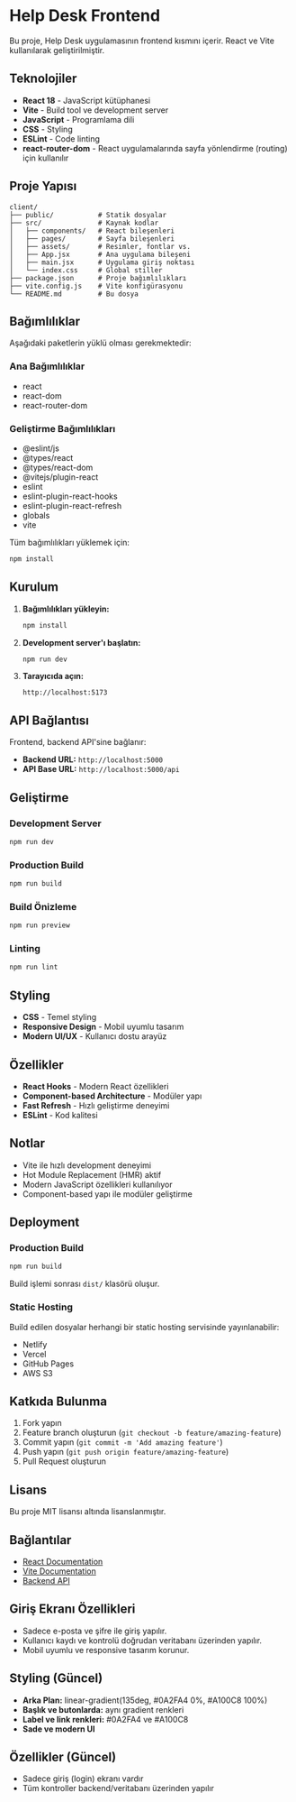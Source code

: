 # Help Desk Frontend

Bu proje, Help Desk uygulamasının frontend kısmını içerir. React ve Vite kullanılarak geliştirilmiştir.

## Teknolojiler

- **React 18** - JavaScript kütüphanesi
- **Vite** - Build tool ve development server
- **JavaScript** - Programlama dili
- **CSS** - Styling
- **ESLint** - Code linting
- **react-router-dom** - React uygulamalarında sayfa yönlendirme (routing) için kullanılır

## Proje Yapısı

```
client/
├── public/           # Statik dosyalar
├── src/              # Kaynak kodlar
│   ├── components/   # React bileşenleri
│   ├── pages/        # Sayfa bileşenleri
│   ├── assets/       # Resimler, fontlar vs.
│   ├── App.jsx       # Ana uygulama bileşeni
│   ├── main.jsx      # Uygulama giriş noktası
│   └── index.css     # Global stiller
├── package.json      # Proje bağımlılıkları
├── vite.config.js    # Vite konfigürasyonu
└── README.md         # Bu dosya
```

## Bağımlılıklar

Aşağıdaki paketlerin yüklü olması gerekmektedir:

### Ana Bağımlılıklar
- react
- react-dom
- react-router-dom

### Geliştirme Bağımlılıkları
- @eslint/js
- @types/react
- @types/react-dom
- @vitejs/plugin-react
- eslint
- eslint-plugin-react-hooks
- eslint-plugin-react-refresh
- globals
- vite

Tüm bağımlılıkları yüklemek için:
```bash
npm install
```

## Kurulum

1. **Bağımlılıkları yükleyin:**
   ```bash
   npm install
   ```

2. **Development server'ı başlatın:**
   ```bash
   npm run dev
   ```

3. **Tarayıcıda açın:**
   ```
   http://localhost:5173
   ```

## API Bağlantısı

Frontend, backend API'sine bağlanır:
- **Backend URL:** `http://localhost:5000`
- **API Base URL:** `http://localhost:5000/api`

## Geliştirme

### Development Server

```bash
npm run dev
```

### Production Build

```bash
npm run build
```

### Build Önizleme

```bash
npm run preview
```

### Linting

```bash
npm run lint
```

## Styling

- **CSS** - Temel styling
- **Responsive Design** - Mobil uyumlu tasarım
- **Modern UI/UX** - Kullanıcı dostu arayüz

## Özellikler

- **React Hooks** - Modern React özellikleri
- **Component-based Architecture** - Modüler yapı
- **Fast Refresh** - Hızlı geliştirme deneyimi
- **ESLint** - Kod kalitesi


## Notlar

- Vite ile hızlı development deneyimi
- Hot Module Replacement (HMR) aktif
- Modern JavaScript özellikleri kullanılıyor
- Component-based yapı ile modüler geliştirme

## Deployment

### Production Build

```bash
npm run build
```

Build işlemi sonrası `dist/` klasörü oluşur.

### Static Hosting

Build edilen dosyalar herhangi bir static hosting servisinde yayınlanabilir:
- Netlify
- Vercel
- GitHub Pages
- AWS S3

## Katkıda Bulunma

1. Fork yapın
2. Feature branch oluşturun (`git checkout -b feature/amazing-feature`)
3. Commit yapın (`git commit -m 'Add amazing feature'`)
4. Push yapın (`git push origin feature/amazing-feature`)
5. Pull Request oluşturun

## Lisans

Bu proje MIT lisansı altında lisanslanmıştır.

## Bağlantılar

- [React Documentation](https://reactjs.org/)
- [Vite Documentation](https://vitejs.dev/)
- [Backend API](../server/README.md)

## Giriş Ekranı Özellikleri

- Sadece e-posta ve şifre ile giriş yapılır.
- Kullanıcı kaydı ve kontrolü doğrudan veritabanı üzerinden yapılır.
- Mobil uyumlu ve responsive tasarım korunur.

## Styling (Güncel)

- **Arka Plan:** linear-gradient(135deg, #0A2FA4 0%, #A100C8 100%)
- **Başlık ve butonlarda:** aynı gradient renkleri
- **Label ve link renkleri:** #0A2FA4 ve #A100C8
- **Sade ve modern UI**

## Özellikler (Güncel)

- Sadece giriş (login) ekranı vardır
- Tüm kontroller backend/veritabanı üzerinden yapılır

